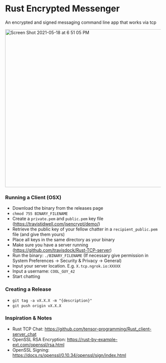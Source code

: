 # Rust Encrypted Messenger
An encrypted and signed messaging command line app that works via tcp

<img width="511" alt="Screen Shot 2021-05-18 at 6 51 05 PM" src="https://user-images.githubusercontent.com/36681963/118740879-3008d100-b80a-11eb-8a99-09dabc7e5f29.png">



### Running a Client (OSX)
 - Download the binary from the releases page
 - `chmod 755 BINARY_FILENAME`
 - Create a `private.pem` and `public.pem` key file (https://travistidwell.com/jsencrypt/demo/)
 - Retrieve the public key of your fellow chatter in a `recipient_public.pem` file (and give them yours)
 - Place all keys in the same directory as your binary
 - Make sure you have a server running (https://github.com/travisdock/Rust-TCP-server)
 - Run the binary: `./BINARY_FILENAME` (If necessary give permission in System Preferences -> Security & Privacy -> General)
 - Input your server location. E.g. `X.tcp.ngrok.io:XXXXX`
 - Input a username: `COOL_GUY_42`
 - Start chatting

 ### Creating a Release
- `git tag -a vX.X.X -m "{description}"`
- `git push origin vX.X.X`

### Inspiration & Notes
- Rust TCP Chat: https://github.com/tensor-programming/Rust_client-server_chat
- OpenSSL RSA Encryption: https://rust-by-example-ext.com/openssl/rsa.html
- OpenSSL Signing: https://docs.rs/openssl/0.10.34/openssl/sign/index.html
